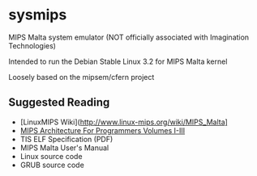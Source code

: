 # sysmips

MIPS Malta system emulator (NOT officially associated with Imagination Technologies)

Intended to run the Debian Stable Linux 3.2 for MIPS Malta kernel

Loosely based on the mipsem/cfern project

Suggested Reading
-

* [LinuxMIPS Wiki](http://www.linux-mips.org/wiki/MIPS_Malta]
* [MIPS Architecture For Programmers Volumes I-III](http://www.imgtec.com/mips/architectures/mips32.asp)
* TIS ELF Specification (PDF)
* MIPS Malta User's Manual
* Linux source code
* GRUB source code
